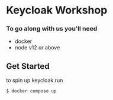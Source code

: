 # Keycloak Workshop


### To go along with us you'll need
- docker
- node v12 or above


## Get Started
to spin up keycloak run
```sh
$ docker compose up
```